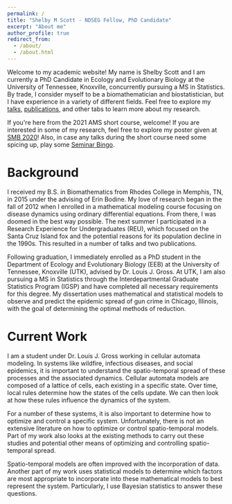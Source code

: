 ```yaml
---
permalink: /
title: "Shelby M Scott - NDSEG Fellow, PhD Candidate"
excerpt: "About me"
author_profile: true
redirect_from:
  - /about/
  - /about.html
---
```


Welcome to my academic website! My name is Shelby Scott and I am currently a PhD Candidate in Ecology and Evolutionary Biology at the University of Tennessee, Knoxville, concurrently pursuing a MS in Statistics. By trade, I consider myself to be a biomathematician and biostatistician, but I have experience in a variety of different fields. Feel free to explore my [talks](https://shelbymscott.github.io/talks/), [publications](https://shelbymscott.github.io/publications/), and other tabs to learn more about my research.

If you're here from the 2021 AMS short course, welcome! If you are interested in some of my research, feel free to explore my poster given at [SMB 2020](https://shelbymscott.github.io/SMB2020)! Also, in case any talks during the short course need some spicing up, play some [Seminar Bingo](http://phdcomics.com/documents/bingo.pdf).

Background
======
I received my B.S. in Biomathematics from Rhodes College in Memphis, TN, in 2015 under the advising of Erin Bodine. My love of research began in the fall of 2012 when I enrolled in a mathematical modeling course focusing on disease dynamics using ordinary differential equations. From there, I was doomed in the best way possible. The next summer I participated in a Research Experience for Undergraduates (REU), which focused on the Santa Cruz Island fox and the potential reasons for its population decline in the 1990s. This resulted in a number of talks and two publications.

Following graduation, I immediately enrolled as a PhD student in the Department of Ecology and Evolutionary Biology (EEB) at the University of Tennessee, Knoxville (UTK), advised by Dr. Louis J. Gross. At UTK, I am also pursuing a MS in Statistics through the Interdepartmental Graduate Statistics Program (IGSP) and have completed all necessary requirements for this degree. My dissertation uses mathematical and statistical models to observe and predict the epidemic spread of gun crime in Chicago, Illinois, with the goal of determining the optimal methods of reduction.

Current Work
======
I am a student under Dr. Louis J. Gross working in cellular automata modeling. In systems like wildfire, infectious diseases, and social epidemics, it is important to understand the spatio-temporal spread of these processes and the associated dynamics. Cellular automata models are composed of a lattice of cells, each existing in a specific state. Over time, local rules determine how the states of the cells update. We can then look at how these rules influence the dynamics of the system.

For a number of these systems, it is also important to determine how to optimize and control a specific system. Unfortunately, there is not an extensive literature on how to optimize or control spatio-temporal models. Part of my work also looks at the existing methods to carry out these studies and potential other means of optimizing and controlling spatio-temporal spread.

Spatio-temporal models are often improved with the incorporation of data. Another part of my work uses statistical models to determine which factors are most appropriate to incorporate into these mathematical models to best represent the system. Particularly, I use Bayesian statistics to answer these questions.
